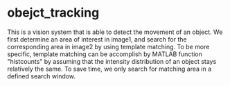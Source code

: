 # obejct_tracking

This is a vision system that is able to detect the movement of an object. We first determine an area of interest in image1, and search for the corresponding area in image2 by using template matching. To be more specific, template matching can be accomplish by MATLAB function "histcounts" by assuming that the intensity distribution of an object stays relatively the same. To save time, we only search for matching area in a defined search window.


